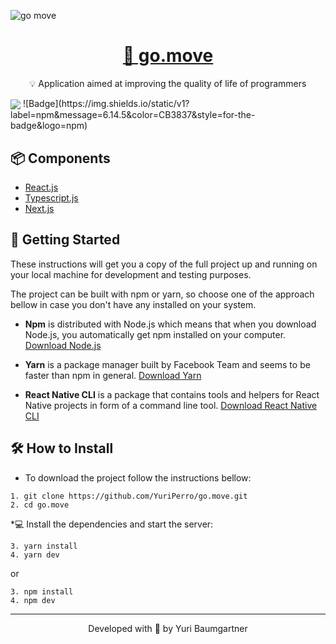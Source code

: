 ![go move](https://i.imgur.com/WXeFY6f.png)

<h1 align="center">
    <a href="https://pt-br.reactjs.org/">📍 go.move</a>
</h1>
<p align="center">💡 Application aimed at improving the quality of life of programmers</p>
<img align="center" src="https://img.shields.io/static/v1?label=npm&message=6.14.5&color=CB3837&style=for-the-badge&logo=npm" />
![Badge](https://img.shields.io/static/v1?label=npm&message=6.14.5&color=CB3837&style=for-the-badge&logo=npm)

## 📦 Components

* [React.js](https://pt-br.reactjs.org/)
* [Typescript.js](https://www.typescriptlang.org/)
* [Next.js](https://nextjs.org/)

## 🔎 Getting Started

These instructions will get you a copy of the full project up and running on your local machine for development and testing purposes.

The project can be built with npm or yarn, so choose one of the approach bellow in case you don't have any installed on your system.

* **Npm** is distributed with Node.js which means that when you download Node.js, you automatically get npm installed on your computer. [Download Node.js](https://nodejs.org/en/download/)

* **Yarn** is a package manager built by Facebook Team and seems to be faster than npm in general.  [Download Yarn](https://yarnpkg.com/en/docs/install)

* **React Native CLI** is a package that contains tools and helpers for React Native projects in form of a command line tool.  [Download React Native CLI](https://facebook.github.io/react-native/docs/getting-started)

## 🛠 How to Install

* To download the project follow the instructions bellow:

```
1. git clone https://github.com/YuriPerro/go.move.git
2. cd go.move
```

*💻 Install the dependencies and start the server:

```
3. yarn install
4. yarn dev
```

or

```
3. npm install
4. npm dev
```

---
<p align="center">Developed with 💜 by Yuri Baumgartner</p>
